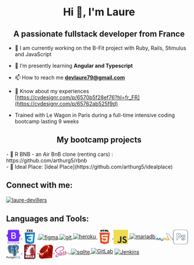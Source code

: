 <h1 align="center">Hi 👋, I'm Laure</h1>
<h2 align="center">A passionate fullstack developer from France</h3>

- 🔭 I am currently working on the B-Fit project with Ruby, Rails, Stimulus and JavaScript

- 🌱 I’m presently learning **Angular and Typescript**

- 📫 How to reach me **devlaure79@gmail.com**

- 📄 Know about my experiences [https://cvdesignr.com/p/6570b5f28ef76?hl=fr_FR](https://cvdesignr.com/p/65762ab525f9d)

- Trained with Le Wagon in Paris during a full-time intensive coding bootcamp lasting 9 weeks

<h2 align="center"> My bootcamp projects</h2>
- 🔭 R BNB - an Air BnB clone (renting cars) : https://github.com/arthurg5/rbnb <br>
- 🔭 Ideal Place: [Ideal Place](https://github.com/arthurg5/idealplace)

<h2 align="left">Connect with me:</h2>
<p align="left">
<a href="https://linkedin.com/in/laure-devillers" target="blank"><img align="center" src="https://raw.githubusercontent.com/rahuldkjain/github-profile-readme-generator/master/src/images/icons/Social/linked-in-alt.svg" alt="laure-devillers" height="30" width="40" /></a>
</p>

<h2 align="left">Languages and Tools:</h3>
<p align="left"> <a href="https://getbootstrap.com" target="_blank" rel="noreferrer"> <img src="https://raw.githubusercontent.com/devicons/devicon/master/icons/bootstrap/bootstrap-plain-wordmark.svg" alt="bootstrap" width="40" height="40" style="vertical-align: middle;"/> </a> <a href="https://www.w3schools.com/css/" target="_blank" rel="noreferrer"> <img src="https://raw.githubusercontent.com/devicons/devicon/master/icons/css3/css3-original-wordmark.svg" alt="css3" width="40" height="40" style="vertical-align: middle;"/> </a> <a href="https://www.figma.com/" target="_blank" rel="noreferrer"> <img src="https://www.vectorlogo.zone/logos/figma/figma-icon.svg" alt="figma" width="40" height="40" style="vertical-align: middle;"/> </a> <a href="https://git-scm.com/" target="_blank" rel="noreferrer"> <img src="https://www.vectorlogo.zone/logos/git-scm/git-scm-icon.svg" alt="git" width="40" height="40" style="vertical-align: middle;"/> </a> <a href="https://heroku.com" target="_blank" rel="noreferrer"> <img src="https://www.vectorlogo.zone/logos/heroku/heroku-icon.svg" alt="heroku" width="40" height="40"/> </a> <a href="https://www.w3.org/html/" target="_blank" rel="noreferrer"> <img src="https://raw.githubusercontent.com/devicons/devicon/master/icons/html5/html5-original-wordmark.svg" alt="html5" width="40" height="40" style="vertical-align: middle;"/> </a> <a href="https://developer.mozilla.org/en-US/docs/Web/JavaScript" target="_blank" rel="noreferrer"> <img src="https://raw.githubusercontent.com/devicons/devicon/master/icons/javascript/javascript-original.svg" alt="javascript" width="40" height="40" style="vertical-align: middle;"/> </a> 
<a href="https://mariadb.org/" target="_blank" rel="noreferrer"> <img src="https://www.vectorlogo.zone/logos/mariadb/mariadb-icon.svg" alt="mariadb" width="40" height="40"/> </a> <a href="https://www.mysql.com/" target="_blank" rel="noreferrer"> 
<img src="https://raw.githubusercontent.com/devicons/devicon/master/icons/mysql/mysql-original-wordmark.svg" alt="mysql" width="40" height="40" style="vertical-align: middle;"/> </a> 
<a href="https://www.photoshop.com/en" target="_blank" rel="noreferrer"> <img src="https://raw.githubusercontent.com/devicons/devicon/master/icons/photoshop/photoshop-line.svg" alt="photoshop" width="40" height="40" style="vertical-align: middle;"/> </a> <a href="https://www.postgresql.org" target="_blank" rel="noreferrer"> <img src="https://raw.githubusercontent.com/devicons/devicon/master/icons/postgresql/postgresql-original-wordmark.svg" alt="postgresql" width="40" height="40" style="vertical-align: middle;"/> </a> <a href="https://rubyonrails.org" target="_blank" rel="noreferrer"> <img src="https://raw.githubusercontent.com/devicons/devicon/master/icons/rails/rails-original-wordmark.svg" alt="rails" width="40" height="40" style="vertical-align: middle;"/> </a> <a href="https://www.ruby-lang.org/en/" target="_blank" rel="noreferrer"> <img src="https://raw.githubusercontent.com/devicons/devicon/master/icons/ruby/ruby-original.svg" alt="ruby" width="40" height="40" style="vertical-align: middle;"/> </a> <a href="https://sass-lang.com" target="_blank" rel="noreferrer"> <img src="https://raw.githubusercontent.com/devicons/devicon/master/icons/sass/sass-original.svg" alt="sass" width="40" height="40" style="vertical-align: middle;"/> </a> <a href="https://www.sqlite.org/" target="_blank" rel="noreferrer"> <img src="https://www.vectorlogo.zone/logos/sqlite/sqlite-icon.svg" alt="sqlite" width="40" height="40" style="vertical-align: middle;"/> </a> 
<a href="https://about.gitlab.com/" target="_blank" rel="noreferrer"> <img src="https://images.ctfassets.net/xz1dnu24egyd/1jFYOufBZ1ib2PLP9YI45r/5f67fe4a4b32a0ff5e012cb35e3272f3/gitlab-logo-100.svg" alt="GitLab" height="70"/></a>
<a href="https://www.jenkins.io/" target="_blank" rel="noreferrer"> <img src="https://www.vectorlogo.zone/logos/jenkins/jenkins-ar21.svg" alt="Jenkins" height="40" style="vertical-align: middle;"/>
</p>

